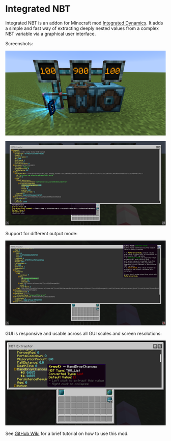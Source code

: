 # Integrated NBT
Integrated NBT is an addon for Minecraft mod [Integrated Dynamics](https://github.com/CyclopsMC/IntegratedDynamics). It adds a simple and fast way of extracting deeply nested values from a complex NBT variable via a graphical user interface.

Screenshots:

![](./screenshots/1.png)

![](./screenshots/2.png)

Support for different output mode:

![](./screenshots/3.png)

GUI is responsive and usable across all GUI scales and screen resolutions:

![](./screenshots/4.png)

See [GitHub Wiki](https://github.com/SCLeoX/IntegratedNBT/wiki) for a brief tutorial on how to use this mod.
